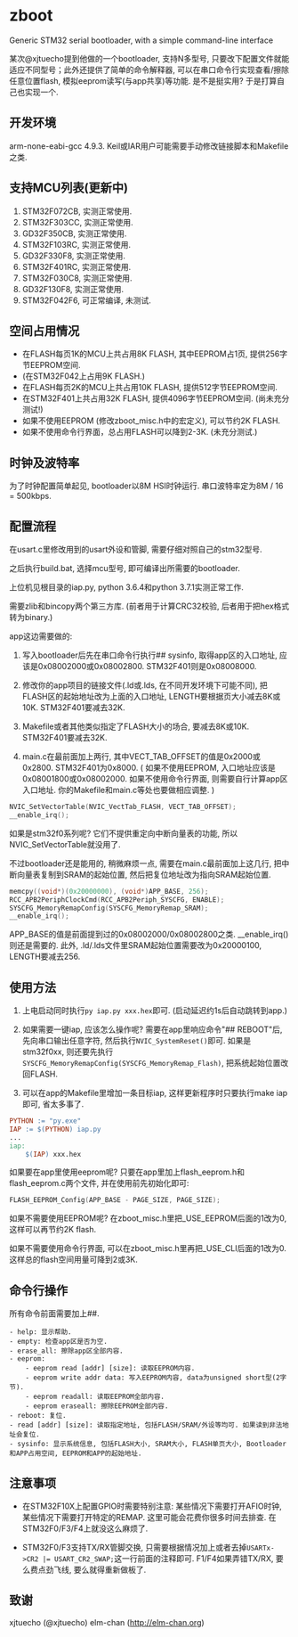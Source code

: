 # zboot
Generic STM32 serial bootloader, with a simple command-line interface

某次@xjtuecho提到他做的一个bootloader, 支持N多型号, 只要改下配置文件就能适应不同型号；此外还提供了简单的命令解释器, 可以在串口命令行实现查看/擦除任意位置flash, 模拟eeprom读写(与app共享)等功能. 是不是挺实用? 于是打算自己也实现一个.

## 开发环境

arm-none-eabi-gcc 4.9.3. Keil或IAR用户可能需要手动修改链接脚本和Makefile之类.

## 支持MCU列表(更新中)

1. STM32F072CB, 实测正常使用.
1. STM32F303CC, 实测正常使用.
1. GD32F350CB, 实测正常使用.
1. STM32F103RC, 实测正常使用.
1. GD32F330F8, 实测正常使用.
1. STM32F401RC, 实测正常使用.
1. STM32F030C8, 实测正常使用.
1. GD32F130F8, 实测正常使用.
1. STM32F042F6, 可正常编译, 未测试.

## 空间占用情况

- 在FLASH每页1K的MCU上共占用8K FLASH, 其中EEPROM占1页, 提供256字节EEPROM空间.
- (在STM32F042上占用9K FLASH.)
- 在FLASH每页2K的MCU上共占用10K FLASH, 提供512字节EEPROM空间.
- 在STM32F401上共占用32K FLASH, 提供4096字节EEPROM空间. (尚未充分测试!)
- 如果不使用EEPROM (修改zboot_misc.h中的宏定义), 可以节约2K FLASH.
- 如果不使用命令行界面，总占用FLASH可以降到2-3K. (未充分测试.)

## 时钟及波特率

为了时钟配置简单起见, bootloader以8M HSI时钟运行. 串口波特率定为8M / 16 = 500kbps.

## 配置流程

在usart.c里修改用到的usart外设和管脚, 需要仔细对照自己的stm32型号.

之后执行build.bat, 选择mcu型号, 即可编译出所需要的bootloader.

上位机见根目录的iap.py, python 3.6.4和python 3.7.1实测正常工作. 

需要zlib和bincopy两个第三方库. (前者用于计算CRC32校验, 后者用于把hex格式转为binary.)

app这边需要做的:

1. 写入bootloader后先在串口命令行执行## sysinfo, 取得app区的入口地址, 应该是0x08002000或0x08002800. STM32F401则是0x08008000. 

1. 修改你的app项目的链接文件(.ld或.lds, 在不同开发环境下可能不同), 把FLASH区的起始地址改为上面的入口地址,  LENGTH要根据页大小减去8K或10K. STM32F401要减去32K.

1. Makefile或者其他类似指定了FLASH大小的场合, 要减去8K或10K. STM32F401要减去32K.

1. main.c在最前面加上两行, 其中VECT_TAB_OFFSET的值是0x2000或0x2800. STM32F401为0x8000.
( 如果不使用EEPROM, 入口地址应该是0x08001800或0x08002000. 如果不使用命令行界面, 则需要自行计算app区入口地址. 你的Makefile和main.c等处也要做相应调整. )

```c
NVIC_SetVectorTable(NVIC_VectTab_FLASH, VECT_TAB_OFFSET);
__enable_irq();
```

如果是stm32f0系列呢? 它们不提供重定向中断向量表的功能, 所以NVIC_SetVectorTable就没用了. 

不过bootloader还是能用的, 稍微麻烦一点, 需要在main.c最前面加上这几行, 把中断向量表复制到SRAM的起始位置,  然后把复位地址改为指向SRAM起始位置.  

```c
memcpy((void*)(0x20000000), (void*)APP_BASE, 256);
RCC_APB2PeriphClockCmd(RCC_APB2Periph_SYSCFG, ENABLE);
SYSCFG_MemoryRemapConfig(SYSCFG_MemoryRemap_SRAM);
__enable_irq(); 
```
   
APP_BASE的值是前面提到过的0x08002000/0x08002800之类. __enable_irq()则还是需要的. 此外, .ld/.lds文件里SRAM起始位置需要改为0x20000100, LENGTH要减去256.

## 使用方法

1. 上电启动同时执行`py iap.py xxx.hex`即可. (启动延迟约1s后自动跳转到app.) 

1. 如果需要一键iap, 应该怎么操作呢? 需要在app里响应命令"## REBOOT"后, 先向串口输出任意字符, 然后执行`NVIC_SystemReset()`即可. 如果是stm32f0xx, 则还要先执行`SYSCFG_MemoryRemapConfig(SYSCFG_MemoryRemap_Flash)`, 把系统起始位置改回FLASH. 

1. 可以在app的Makefile里增加一条目标iap, 这样更新程序时只要执行make iap即可, 省太多事了.

```makefile
PYTHON := "py.exe"
IAP := $(PYTHON) iap.py
...
iap:
    $(IAP) xxx.hex
```

如果要在app里使用eeprom呢? 只要在app里加上flash_eeprom.h和flash_eeprom.c两个文件, 并在使用前先初始化即可:

```c
FLASH_EEPROM_Config(APP_BASE - PAGE_SIZE, PAGE_SIZE);
```

如果不需要使用EEPROM呢? 在zboot_misc.h里把_USE_EEPROM后面的1改为0, 这样可以再节约2K flash.

如果不需要使用命令行界面, 可以在zboot_misc.h里再把_USE_CLI后面的1改为0. 这样总的flash空间用量可降到2或3K.

## 命令行操作

所有命令前面需要加上##.

```
- help: 显示帮助.
- empty: 检查app区是否为空.
- erase_all: 擦除app区全部内容.
- eeprom: 
    - eeprom read [addr] [size]: 读取EEPROM内容.
    - eeprom write addr data: 写入EEPROM内容, data为unsigned short型(2字节).
    - eeprom readall: 读取EEPROM全部内容.
    - eeprom eraseall: 擦除EEPROM全部内容.
- reboot: 复位.
- read [addr] [size]: 读取指定地址, 包括FLASH/SRAM/外设等均可. 如果读到非法地址会复位.
- sysinfo: 显示系统信息, 包括FLASH大小, SRAM大小, FLASH单页大小, Bootloader和APP占用空间, EEPROM和APP的起始地址.
```

## 注意事项

- 在STM32F10X上配置GPIO时需要特别注意: 某些情况下需要打开AFIO时钟, 某些情况下需要打开特定的REMAP. 这里可能会花费你很多时间去排查. 在STM32F0/F3/F4上就没这么麻烦了.

- STM32F0/F3支持TX/RX管脚交换, 只需要根据情况加上或者去掉`USARTx->CR2 |= USART_CR2_SWAP;`这一行前面的注释即可. F1/F4如果弄错TX/RX, 要么费点劲飞线, 要么就得重新做板了.  

## 致谢

xjtuecho (@xjtuecho)
elm-chan (http://elm-chan.org)
